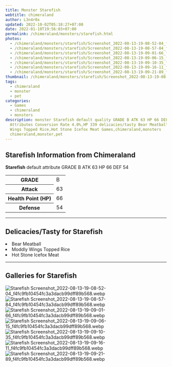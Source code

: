 ```yaml
---
title: Monster Starefish
webtitle: chimeraland
author: L3n4r0x
updated: 2022-10-02T05:18:27+07:00
date: 2022-01-10T19:56:03+07:00
permalink: /chimeraland/monsters/starefish.html
photos:
  - /chimeraland/monsters/starefish/Screenshot_2022-08-13-19-08-52-04_f4fc9fb10454fc3a3dacb99dff89b568.webp
  - /chimeraland/monsters/starefish/Screenshot_2022-08-13-19-08-57-84_f4fc9fb10454fc3a3dacb99dff89b568.webp
  - /chimeraland/monsters/starefish/Screenshot_2022-08-13-19-09-01-66_f4fc9fb10454fc3a3dacb99dff89b568.webp
  - /chimeraland/monsters/starefish/Screenshot_2022-08-13-19-09-06-15_f4fc9fb10454fc3a3dacb99dff89b568.webp
  - /chimeraland/monsters/starefish/Screenshot_2022-08-13-19-09-10-35_f4fc9fb10454fc3a3dacb99dff89b568.webp
  - /chimeraland/monsters/starefish/Screenshot_2022-08-13-19-09-16-11_f4fc9fb10454fc3a3dacb99dff89b568.webp
  - /chimeraland/monsters/starefish/Screenshot_2022-08-13-19-09-21-89_f4fc9fb10454fc3a3dacb99dff89b568.webp
thumbnail: /chimeraland/monsters/starefish/Screenshot_2022-08-13-19-08-52-04_f4fc9fb10454fc3a3dacb99dff89b568.webp
tags:
  - chimeraland
  - monster
  - pet
categories:
  - Games
  - chimeraland
  - monsters
description: monster Starefish default quality GRADE B ATK 63 HP 66 DEF 54
  Attributes Conversion Rate 4.0%,HP 339 delicacies/tasty Bear Meatball,Moddly
  Wings Topped Rice,Hot Stone Icefox Meat Games,chimeraland,monsters
  chimeraland,monster,pet
---
```


<section id="bootstrap-wrapper"><link rel="stylesheet" href="https://rawcdn.githack.com/dimaslanjaka/Web-Manajemen/870a349/css/bootstrap-5-3-0-alpha3-wrapper.css"/><h2 id="attribute">Starefish Information from Chimeraland</h2><p><b>Starefish</b> default attribute GRADE B ATK 63 HP 66 DEF 54<table><tr><th>GRADE</th><td>B</td></tr><tr><th>Attack</th><td>63</td></tr><tr><th>Health Point (HP)</th><td>66</td></tr><tr><th>Defense</th><td>54</td></tr></table></p><hr/><h2 id="delicacies">Delicacies/Tasty for Starefish</h2><div class="bg-dark text-light"><li class="d-flex justify-content-between bg-dark text-light">Bear Meatball </li><li class="d-flex justify-content-between bg-dark text-light">Moddly Wings Topped Rice </li><li class="d-flex justify-content-between bg-dark text-light">Hot Stone Icefox Meat </li></div><hr/><div id="gallery"><h2>Galleries for Starefish</h2><div class="row"><div class="col-lg-6 col-12"><img src="/chimeraland/monsters/starefish/Screenshot_2022-08-13-19-08-52-04_f4fc9fb10454fc3a3dacb99dff89b568.webp" alt="Starefish Screenshot_2022-08-13-19-08-52-04_f4fc9fb10454fc3a3dacb99dff89b568.webp"/></div><div class="col-lg-6 col-12"><img src="/chimeraland/monsters/starefish/Screenshot_2022-08-13-19-08-57-84_f4fc9fb10454fc3a3dacb99dff89b568.webp" alt="Starefish Screenshot_2022-08-13-19-08-57-84_f4fc9fb10454fc3a3dacb99dff89b568.webp"/></div><div class="col-lg-6 col-12"><img src="/chimeraland/monsters/starefish/Screenshot_2022-08-13-19-09-01-66_f4fc9fb10454fc3a3dacb99dff89b568.webp" alt="Starefish Screenshot_2022-08-13-19-09-01-66_f4fc9fb10454fc3a3dacb99dff89b568.webp"/></div><div class="col-lg-6 col-12"><img src="/chimeraland/monsters/starefish/Screenshot_2022-08-13-19-09-06-15_f4fc9fb10454fc3a3dacb99dff89b568.webp" alt="Starefish Screenshot_2022-08-13-19-09-06-15_f4fc9fb10454fc3a3dacb99dff89b568.webp"/></div><div class="col-lg-6 col-12"><img src="/chimeraland/monsters/starefish/Screenshot_2022-08-13-19-09-10-35_f4fc9fb10454fc3a3dacb99dff89b568.webp" alt="Starefish Screenshot_2022-08-13-19-09-10-35_f4fc9fb10454fc3a3dacb99dff89b568.webp"/></div><div class="col-lg-6 col-12"><img src="/chimeraland/monsters/starefish/Screenshot_2022-08-13-19-09-16-11_f4fc9fb10454fc3a3dacb99dff89b568.webp" alt="Starefish Screenshot_2022-08-13-19-09-16-11_f4fc9fb10454fc3a3dacb99dff89b568.webp"/></div><div class="col-lg-6 col-12"><img src="/chimeraland/monsters/starefish/Screenshot_2022-08-13-19-09-21-89_f4fc9fb10454fc3a3dacb99dff89b568.webp" alt="Starefish Screenshot_2022-08-13-19-09-21-89_f4fc9fb10454fc3a3dacb99dff89b568.webp"/></div></div></div></section>